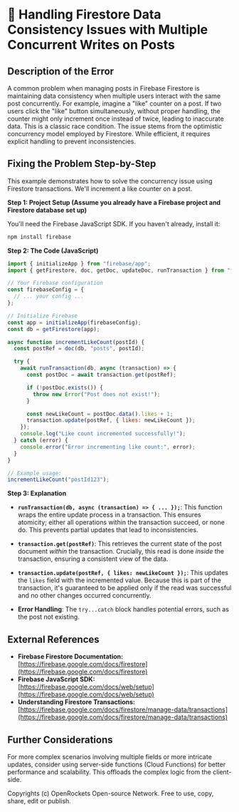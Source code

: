 # 🐞 Handling Firestore Data Consistency Issues with Multiple Concurrent Writes on Posts


## Description of the Error

A common problem when managing posts in Firebase Firestore is maintaining data consistency when multiple users interact with the same post concurrently.  For example, imagine a "like" counter on a post. If two users click the "like" button simultaneously, without proper handling, the counter might only increment once instead of twice, leading to inaccurate data. This is a classic race condition.  The issue stems from the optimistic concurrency model employed by Firestore.  While efficient, it requires explicit handling to prevent inconsistencies.

## Fixing the Problem Step-by-Step

This example demonstrates how to solve the concurrency issue using Firestore transactions.  We'll increment a like counter on a post.

**Step 1: Project Setup (Assume you already have a Firebase project and Firestore database set up)**

You'll need the Firebase JavaScript SDK.  If you haven't already, install it:

```bash
npm install firebase
```

**Step 2:  The Code (JavaScript)**

```javascript
import { initializeApp } from "firebase/app";
import { getFirestore, doc, getDoc, updateDoc, runTransaction } from "firebase/firestore";

// Your Firebase configuration
const firebaseConfig = {
  // ... your config ...
};

// Initialize Firebase
const app = initializeApp(firebaseConfig);
const db = getFirestore(app);

async function incrementLikeCount(postId) {
  const postRef = doc(db, "posts", postId);

  try {
    await runTransaction(db, async (transaction) => {
      const postDoc = await transaction.get(postRef);

      if (!postDoc.exists()) {
        throw new Error("Post does not exist!");
      }

      const newLikeCount = postDoc.data().likes + 1;
      transaction.update(postRef, { likes: newLikeCount });
    });
    console.log("Like count incremented successfully!");
  } catch (error) {
    console.error("Error incrementing like count:", error);
  }
}

// Example usage:
incrementLikeCount("postId123");
```

**Step 3: Explanation**

* **`runTransaction(db, async (transaction) => { ... });`**: This function wraps the entire update process in a transaction.  This ensures atomicity; either all operations within the transaction succeed, or none do.  This prevents partial updates that lead to inconsistencies.

* **`transaction.get(postRef)`**:  This retrieves the current state of the post document *within* the transaction.  Crucially, this read is done *inside* the transaction, ensuring a consistent view of the data.

* **`transaction.update(postRef, { likes: newLikeCount });`**: This updates the `likes` field with the incremented value.  Because this is part of the transaction, it's guaranteed to be applied only if the read was successful and no other changes occurred concurrently.

* **Error Handling**: The `try...catch` block handles potential errors, such as the post not existing.


## External References

* **Firebase Firestore Documentation:** [https://firebase.google.com/docs/firestore](https://firebase.google.com/docs/firestore)
* **Firebase JavaScript SDK:** [https://firebase.google.com/docs/web/setup](https://firebase.google.com/docs/web/setup)
* **Understanding Firestore Transactions:** [https://firebase.google.com/docs/firestore/manage-data/transactions](https://firebase.google.com/docs/firestore/manage-data/transactions)


##  Further Considerations

For more complex scenarios involving multiple fields or more intricate updates, consider using server-side functions (Cloud Functions) for better performance and scalability. This offloads the complex logic from the client-side.


Copyrights (c) OpenRockets Open-source Network. Free to use, copy, share, edit or publish.

